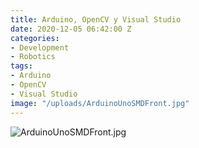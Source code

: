 ```yaml
---
title: Arduino, OpenCV y Visual Studio
date: 2020-12-05 06:42:00 Z
categories:
- Development
- Robotics
tags:
- Arduino
- OpenCV
- Visual Studio
image: "/uploads/ArduinoUnoSMDFront.jpg"
---
```


![ArduinoUnoSMDFront.jpg](/uploads/ArduinoUnoSMDFront.jpg)
